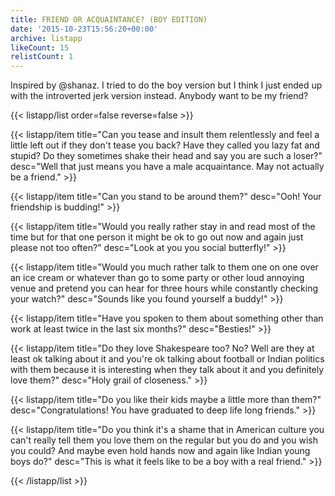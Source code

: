 ```yaml
---
title: FRIEND OR ACQUAINTANCE? (BOY EDITION)
date: '2015-10-23T15:56:20+00:00'
archive: listapp
likeCount: 15
relistCount: 1
---
```


Inspired by @shanaz. I tried to do the boy version but I think I just ended up with the introverted jerk version instead. Anybody want to be my friend?

{{< listapp/list order=false reverse=false >}}

   {{< listapp/item title="Can you tease and insult them relentlessly and feel a little left out if they don't tease you back? Have they called you lazy fat and stupid? Do they sometimes shake their head and say you are such a loser?"
      desc="Well that just means you have a male acquaintance. May not actually be a friend." >}}

   {{< listapp/item title="Can you stand to be around them?"
      desc="Ooh! Your friendship is budding!" >}}

   {{< listapp/item title="Would you really rather stay in and read most of the time but for that one person it might be ok to go out now and again just please not too often?"
      desc="Look at you you social butterfly!" >}}

   {{< listapp/item title="Would you much rather talk to them one on one over an ice cream or whatever than go to some party or other loud annoying venue and pretend you can hear for three hours while constantly checking your watch?"
      desc="Sounds like you found yourself a buddy!" >}}

   {{< listapp/item title="Have you spoken to them about something other than work at least twice in the last six months?"
      desc="Besties!" >}}

   {{< listapp/item title="Do they love Shakespeare too? No? Well are they at least ok talking about it and you're ok talking about football or Indian politics with them because it is interesting when they talk about it and you definitely love them?"
      desc="Holy grail of closeness." >}}

   {{< listapp/item title="Do you like their kids maybe a little more than them?"
      desc="Congratulations! You have graduated to deep life long friends." >}}

   {{< listapp/item title="Do you think it's a shame that in American culture you can't really tell them you love them on the regular but you do and you wish you could? And maybe even hold hands now and again like Indian young boys do?"
      desc="This is what it feels like to be a boy with a real friend." >}}

{{< /listapp/list >}}
